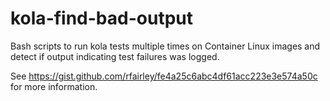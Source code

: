 # kola-find-bad-output
Bash scripts to run kola tests multiple times on Container Linux images and detect if output indicating test failures was logged.

See https://gist.github.com/rfairley/fe4a25c6abc4df61acc223e3e574a50c for more information.
